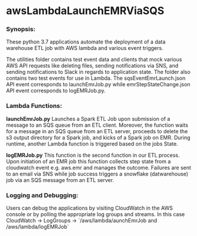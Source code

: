 # awsLambdaLaunchEMRViaSQS

<h3>Synopsis:</h3>

<p>These python 3.7 applications automate the deployment of a data warehouse ETL job with  AWS lambda and various event triggers.</p>

<p>The utilities folder contains test event data and clients that mock various AWS API requests like deleting files, sending notifications via SNS, and sending notifications to Slack in regards to application state.
The folder also contains two test events for use in Lambda. The sqsEventEmrLaunch.json API event corresponds to launchEmrJob.py while emrStepStateChange.json API event corresponds to logEMRJob.py.</p>

<h3>Lambda Functions:</h3>
<p>
<b>launchEmrJob.py</b> 
Launches a Spark ETL Job upon submission of a message to an SQS queue from an ETL client. Moreover, the function waits for a message in an SQS queue from an ETL server, proceeds to delete the s3 output directory for a Spark job, and kicks of a Spark job on EMR. During runtime, another Lambda function is triggered based on the jobs State.
</p>

<p>
<b>logEMRJob.py</b>
This function is the second function in our ETL process. Upon initiation of an EMR
job this function collects step state from a cloudwatch event e.g. aws.emr and manages the outcome.
Failures are sent to an email via SNS while job success triggers a snowflake (datwarehouse) job via an SQS message from an ETL server.
</p>

<h3>Logging and Debugging:</h3>
<p>
Users can debug the applications by visiting CloudWatch in the AWS console or by polling the appropriate log groups and streams. In this case CloudWatch -> LogGroups -> `/aws/lambda/aunchEmrJob and /aws/lambda/logEMRJob`
</p>

